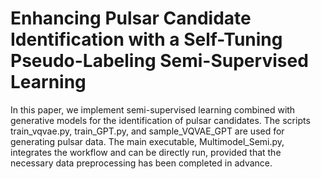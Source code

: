 # Enhancing Pulsar Candidate Identification with a Self-Tuning Pseudo-Labeling Semi-Supervised Learning
In this paper, we implement semi-supervised learning combined with generative models for the identification of pulsar candidates. The scripts train_vqvae.py, train_GPT.py, and sample_VQVAE_GPT are used for generating pulsar data. The main executable, Multimodel_Semi.py, integrates the workflow and can be directly run, provided that the necessary data preprocessing has been completed in advance.
